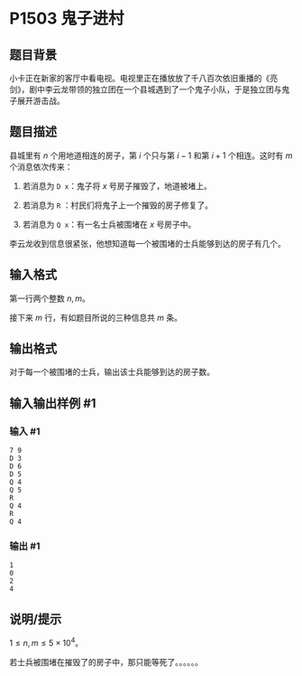# P1503 鬼子进村

## 题目背景

小卡正在新家的客厅中看电视。电视里正在播放放了千八百次依旧重播的《亮剑》，剧中李云龙带领的独立团在一个县城遇到了一个鬼子小队，于是独立团与鬼子展开游击战。

## 题目描述

县城里有 $n$ 个用地道相连的房子，第 $i$ 个只与第 $i-1$ 和第 $i+1$ 个相连。这时有 $m$ 个消息依次传来：

1. 若消息为 ```D x```：鬼子将 $x$ 号房子摧毁了，地道被堵上。

1. 若消息为 ```R``` ：村民们将鬼子上一个摧毁的房子修复了。

2. 若消息为 ```Q x```：有一名士兵被围堵在 $x$ 号房子中。

李云龙收到信息很紧张，他想知道每一个被围堵的士兵能够到达的房子有几个。

## 输入格式

第一行两个整数 $n,m$。

接下来 $m$ 行，有如题目所说的三种信息共 $m$ 条。

## 输出格式

对于每一个被围堵的士兵，输出该士兵能够到达的房子数。

## 输入输出样例 #1

### 输入 #1

```
7 9
D 3
D 6
D 5
Q 4
Q 5
R
Q 4
R
Q 4
```

### 输出 #1

```
1
0
2
4
```

## 说明/提示

$1\leq n,m\leq 5\times 10^4$。

若士兵被围堵在摧毁了的房子中，那只能等死了。。。。。。